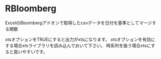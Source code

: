 RBloomberg
==========
ExcelのBloombergアドオンで取得したcsvデータを日付を基準としてマージする関数

xtsオプションをTRUEにすると出力がxtsになります。
xtsオプションを有効にする場合xtsライブラリを読み込んでおいて下さい。
時系列を扱う場合xtsにすると扱いやすいです。